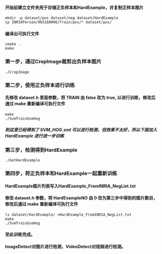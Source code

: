 #### 开始前建立文件夹用于存储正负样本和HardExample，并复制正样本图片
```shell
mkdir -p dataset/pos dataset/neg dataset/HardExample
cp INRIAPerson/96X160H96/Train/pos/* dataset/pos/
```
#### 编译出可执行文件
```shell
cmake .
make
```
### 第一步，通过CropImage裁剪出负样本图片
```shell
./CropImage
```
### 第二步，使用正负样本进行训练
#### 先修改 dataset.h 里面参数，将 TRAIN 由 false 改为 true, 以进行训练，修改后通过 make 重新编译可执行文件
```shell
make
./SvmTrainUseHog
```
##### 到这里已经得到了 SVM_HOG.xml 可以进行检测，但效果不太好，所以下面加入 HardExample 进行进一步训练

### 第三步，检测得到HardExample
```shell
./GetHardExample
```
### 第四步，将正负样本和HardExample一起重新训练
#### HardExample图片列表写入HardExample_FromINRIA_NegList.txt
#### 修改 dataset.h 参数，将 HardExampleNO 由 0 改为第三步中得到的图片数目，修改后通过 make 重新编译可执行文件
```shell
ls dataset/HardExample/ >HardExample_FromINRIA_NegList.txt
make
./SvmTrainUseHog
```
#### 至此训练完成。

#### ImageDetect对图片进行检测，VideoDetect对视频进行检测。

